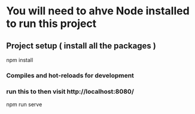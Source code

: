 # You will need to ahve Node installed to run this project

## Project setup ( install all the packages )

npm install


### Compiles and hot-reloads for development
### run this to then visit http://localhost:8080/ 

npm run serve


